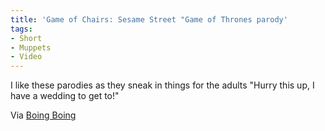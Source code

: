 ```yaml
---
title: 'Game of Chairs: Sesame Street "Game of Thrones parody'
tags:
- Short
- Muppets
- Video
---
```


I like these parodies as they sneak in things for the adults "Hurry this up, I have a wedding to get to!" 
 
Via 
[Boing Boing](http://boingboing.net/2015/04/06/game-of-chairs-sesame-street.html)
